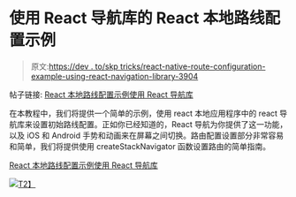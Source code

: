 # 使用 React 导航库的 React 本地路线配置示例

> 原文:[https://dev . to/skp tricks/react-native-route-configuration-example-using-react-navigation-library-3904](https://dev.to/skptricks/react-native-route-configuration-example-using-react-navigation-library-3904)

帖子链接: [React 本地路线配置示例使用 React 导航库](https://www.skptricks.com/2018/10/react-native-route-configuration-using-react-navigation.html)

在本教程中，我们将提供一个简单的示例，使用 react 本地应用程序中的 react 导航库来设置初始路线配置。正如你已经知道的，React 导航为你提供了这一功能，以及 iOS 和 Android 手势和动画来在屏幕之间切换。路由配置设置部分非常容易和简单，我们将提供使用 createStackNavigator 函数设置路由的简单指南。

[React 本地路线配置示例使用 React 导航库](https://www.skptricks.com/2018/10/react-native-route-configuration-using-react-navigation.html)

[![](../Images/0871b2f03897048ab82e4fefb12f30c7.png)T2】](https://res.cloudinary.com/practicaldev/image/fetch/s--uvEJc4tz--/c_limit%2Cf_auto%2Cfl_progressive%2Cq_auto%2Cw_880/https://3.bp.blogspot.com/-o3xXi78ez0E/W83rdCA2mSI/AAAAAAAACDs/e_-RkPzbGegNrP_8LmidsN_9SXix_-CiwCLcBGAs/s640/rr.png)